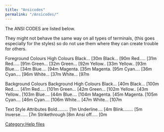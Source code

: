 ```yaml
---
title: "Ansicodes"
permalink: "/Ansicodes/"
---
```


The ANSI CODES are listed below.

They might not behave the same way on all types of terminals, (this goes
especially for the styles) so do not use them where they can create
trouble for others.

Foreground Colours High Colours Black... <esc>\[30m Black... <esc>\[90m
Red..... <esc>\[31m Red..... <esc>\[91m Green... <esc>\[32m Green...
<esc>\[92m Yellow.. <esc>\[33m Yellow.. <esc>\[93m Blue.... <esc>\[34m
Blue.... <esc>\[94m Magenta. <esc>\[35m Magenta. <esc>\[95m Cyan....
<esc>\[36m Cyan.... <esc>\[96m White... <esc>\[37m White... <esc>\[97m

Background Colours Background High Colours Black... <esc>\[40m Black...
<esc>\[100m Red..... <esc>\[41m Red..... <esc>\[101m Green... <esc>\[42m
Green... <esc>\[102m Yellow.. <esc>\[43m Yellow.. <esc>\[103m Blue....
<esc>\[44m Blue.... <esc>\[104m Magenta. <esc>\[45m Magenta. <esc>\[105m
Cyan.... <esc>\[46m Cyan.... <esc>\[106m White... <esc>\[47m White...
<esc>\[107m

Text Style Attributes Bold......... <esc>\[1m Underline.... <esc>\[4m
Blink........ <esc>\[5m Inverse...... <esc>\[7m Strikethrough <esc>\[8m
Ansi off..... <esc>\[0m

[Category:Help files](Category:Help_files "wikilink")